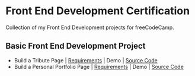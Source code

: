 # Front End Development Certification

Collection of my Front End Development projects for freeCodeCamp.

## Basic Front End Development Project

- Build a Tribute Page | [Requirements](http://www.freecodecamp.com/challenges/build-a-tribute-page) | Demo | [Source Code](https://github.com/febreroinfo/freeCodeCamp-projects/tree/gh-pages/front-end-development/tribute-page)
- Build a Personal Portfolio Page | [Requirements](http://www.freecodecamp.com/challenges/build-a-personal-portfolio-webpage) | Demo | [Source Code](https://github.com/febreroinfo/freeCodeCamp-projects/tree/gh-pages/front-end-development/personal-portfolio)